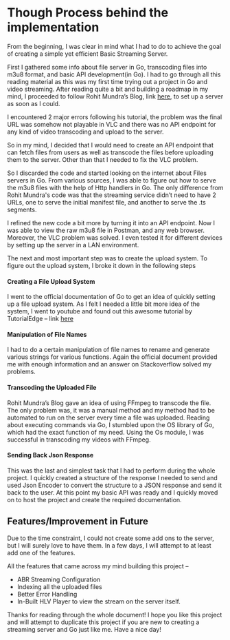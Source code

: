 # Though Process behind the implementation

From the beginning, I was clear in mind what I had to do to achieve the goal of creating a simple yet efficient Basic Streaming Server.

First I gathered some info about file server in Go, transcoding files into m3u8 format, and basic API development(in Go). I had to go through all this reading material as this was my first time trying out a project in Go and video streaming.
After reading quite a bit and building a roadmap in my mind, I proceeded to follow Rohit Mundra’s Blog, link [here]( https://www.rohitmundra.com/video-streaming-server), to set up a server as soon as I could.

I encountered 2 major errors following his tutorial, the problem was the final URL was somehow not playable in VLC and there was no API endpoint for any kind of video transcoding and upload to the server.

So in my mind, I decided that I would need to create an API endpoint that can fetch files from users as well as transcode the files before uploading them to the server. Other than that I needed to fix the VLC problem.

So I discarded the code and started looking on the internet about Files servers in Go. From various sources, I was able to figure out how to serve the m3u8 files with the help of Http handlers in Go. The only difference from Rohit Mundra's code was that the streaming service didn’t need to have 2 URLs, one to serve the initial manifest file, and another to serve the .ts segments. 

I refined the new code a bit more by turning it into an API endpoint. Now I was able to view the raw m3u8 file in Postman, and any web browser. Moreover, the VLC problem was solved. I even tested it for different devices by setting up the server in a LAN environment. 

The next and most important step was to create the upload system. To figure out the upload system, I broke it down in the following steps

#### Creating a File Upload System

I went to the official documentation of Go to get an idea of quickly setting up a file upload system. As I felt I needed a little bit more idea of the system, I went to youtube and found out this awesome tutorial by TutorialEdge – link [here]( https://www.youtube.com/watch?time_continue=262&v=0sRjYzL_oYs&feature=emb_logo)

#### Manipulation of File Names

I had to do a certain manipulation of file names to rename and generate various strings for various functions. Again the official document provided me with enough information and an answer on Stackoverflow solved my problems.

#### Transcoding the Uploaded File

Rohit Mundra’s Blog gave an idea of using FFmpeg to transcode the file. The only problem was, it was a manual method and my method had to be automated to run on the server every time a file was uploaded. Reading about executing commands via Go, I stumbled upon the OS library of Go, which had the exact function of my need. Using the Os module, I was successful in transcoding my videos with FFmpeg.

#### Sending Back Json Response

This was the last and simplest task that I had to perform during the whole project. I quickly created a structure of the response I needed to send and used Json Encoder to convert the structure to a JSON response and send it back to the user.
At this point my basic API was ready and I quickly moved on to host the project and create the required documentation.

## Features/Improvement in Future

Due to the time constraint, I could not create some add ons to the server, but I will surely love to have them. In a few days, I will attempt to at least add one of the features.

All the features that came across my mind building this project –

* ABR Streaming Configuration
* Indexing all the uploaded files
* Better Error Handling
* In-Built HLV Player to view the stream on the server itself.

Thanks for reading through the whole document! I hope you like this project and will attempt to duplicate this project if you are new to creating a streaming server and Go just like me. Have a nice day!
